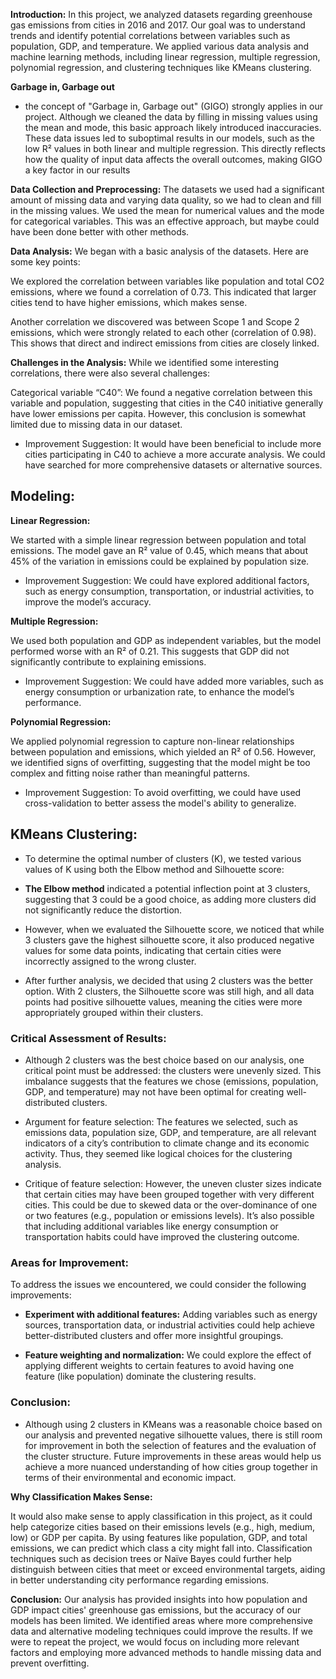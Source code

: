 **Introduction:**
In this project, we analyzed datasets regarding greenhouse gas emissions from cities in 2016 and 2017. 
Our goal was to understand trends and identify potential correlations between variables such as population, GDP, and temperature. We applied various data analysis and machine learning methods, including linear regression, multiple regression, polynomial regression, and clustering techniques like KMeans clustering.

**Garbage in, Garbage out**

* the concept of "Garbage in, Garbage out" (GIGO) strongly applies in our project. Although we cleaned the data by filling in missing values using the mean and mode, this basic approach likely introduced inaccuracies. These data issues led to suboptimal results in our models, such as the low R² values in both linear and multiple regression. This directly reflects how the quality of input data affects the overall outcomes, making GIGO a key factor in our results

**Data Collection and Preprocessing:** 
The datasets we used had a significant amount of missing data and varying data quality, so we had to clean and fill in the missing values. 
We used the mean for numerical values and the mode for categorical variables. This was an effective approach, but  maybe could have been done better with other methods.

**Data Analysis:** 
We began with a basic analysis of the datasets. Here are some key points:

We explored the correlation between variables like population and total CO2 emissions, where we found a correlation of 0.73. This indicated that larger cities tend to have higher emissions, which makes sense.

Another correlation we discovered was between Scope 1 and Scope 2 emissions, which were strongly related to each other (correlation of 0.98). This shows that direct and indirect emissions from cities are closely linked.

**Challenges in the Analysis:** 
While we identified some interesting correlations, there were also several challenges:

Categorical variable “C40”: We found a negative correlation between this variable and population, suggesting that cities in the C40 initiative generally have lower emissions per capita. However, this conclusion is somewhat limited due to missing data in our dataset.

* Improvement Suggestion: It would have been beneficial to include more cities participating in C40 to achieve a more accurate analysis. We could have searched for more comprehensive datasets or alternative sources.

## **Modeling:**

**Linear Regression:** 

We started with a simple linear regression between population and total emissions. The model gave an R² value of 0.45, which means that about 45% of the variation in emissions could be explained by population size.

* Improvement Suggestion: We could have explored additional factors, such as energy consumption, transportation, or industrial activities, to improve the model’s accuracy.

**Multiple Regression:** 

We used both population and GDP as independent variables, but the model performed worse with an R² of 0.21. This suggests that GDP did not significantly contribute to explaining emissions.

* Improvement Suggestion: We could have added more variables, such as energy consumption or urbanization rate, to enhance the model’s performance.

**Polynomial Regression:** 

We applied polynomial regression to capture non-linear relationships between population and emissions, which yielded an R² of 0.56. However, we identified signs of overfitting, suggesting that the model might be too complex and fitting noise rather than meaningful patterns.

* Improvement Suggestion: To avoid overfitting, we could have used cross-validation to better assess the model's ability to generalize.

## **KMeans Clustering:**

* To determine the optimal number of clusters (K), we tested various values of K using both the Elbow method and Silhouette score:

* **The Elbow method** indicated a potential inflection point at 3 clusters, suggesting that 3 could be a good choice, as adding more clusters did not significantly reduce the distortion.

* However, when we evaluated the Silhouette score, we noticed that while 3 clusters gave the highest silhouette score, it also produced negative values for some data points, indicating that certain cities were incorrectly assigned to the wrong cluster.

* After further analysis, we decided that using 2 clusters was the better option. With 2 clusters, the Silhouette score was still high, and all data points had positive silhouette values, meaning the cities were more appropriately grouped within their clusters.

### Critical Assessment of Results:

* Although 2 clusters was the best choice based on our analysis, one critical point must be addressed: the clusters were unevenly sized. This imbalance suggests that the features we chose (emissions, population, GDP, and temperature) may not have been optimal for creating well-distributed clusters.

* Argument for feature selection: The features we selected, such as emissions data, population size, GDP, and temperature, are all relevant indicators of a city’s contribution to climate change and its economic activity. Thus, they seemed like logical choices for the clustering analysis.
  
* Critique of feature selection: However, the uneven cluster sizes indicate that certain cities may have been grouped together with very different cities. This could be due to skewed data or the over-dominance of one or two features (e.g., population or emissions levels). It’s also possible that including additional variables like energy consumption or transportation habits could have improved the clustering outcome.

### Areas for Improvement:

To address the issues we encountered, we could consider the following improvements:

* **Experiment with additional features:** Adding variables such as energy sources, transportation data, or industrial activities could help achieve better-distributed clusters and offer more insightful groupings.
  
* **Feature weighting and normalization:** We could explore the effect of applying different weights to certain features to avoid having one feature (like population) dominate the clustering results.

### Conclusion:

* Although using 2 clusters in KMeans was a reasonable choice based on our analysis and prevented negative silhouette values, there is still room for improvement in both the selection of features and the evaluation of the cluster structure. Future improvements in these areas would help us achieve a more nuanced understanding of how cities group together in terms of their environmental and economic impact.


**Why Classification Makes Sense:** 

It would also make sense to apply classification in this project, as it could help categorize cities based on their emissions levels (e.g., high, medium, low) or GDP per capita. By using features like population, GDP, and total emissions, we can predict which class a city might fall into. Classification techniques such as decision trees or Naïve Bayes could further help distinguish between cities that meet or exceed environmental targets, aiding in better understanding city performance regarding emissions.

**Conclusion:** 
Our analysis has provided insights into how population and GDP impact cities' greenhouse gas emissions, but the accuracy of our models has been limited. We identified areas where more comprehensive data and alternative modeling techniques could improve the results. If we were to repeat the project, we would focus on including more relevant factors and employing more advanced methods to handle missing data and prevent overfitting.
